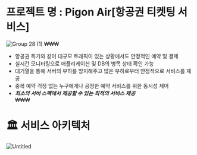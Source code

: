 # 프로젝트 명 : Pigon Air[항공권 티켓팅 서비스]  
![Group 28 (1)](https://github.com/hanghae99-19-final-8/PigonAir/assets/71509516/66802943-fc77-498f-88fb-6c1b674ace08)
₩₩₩
- 항공권 특가와 같이 대규모 트래픽이 있는 상황에서도 안정적인 예약 및 결제  
- 실시간 모니터링으로 애플리케이션 및 DB의 병목 상태 확인 가능  
- 대기열을 통해 서버의 부하를 방지해주고 많은 부하로부터 안정적으로 서비스를 제공  
- 중복 예약 걱정 없는 누구에게나 공정한 예약 서비스를 위한 동시성 제어  
- ***최소의 서버 스펙에서 제공할 수 있는 최적의 서비스 제공***  
₩₩₩  
# 🏛️ 서비스 아키텍처  
![Untitled](https://prod-files-secure.s3.us-west-2.amazonaws.com/dcd7e8ec-2bf9-45cc-a5c7-959bae21effa/86cd3dea-546d-456b-bb13-f0ebc5325ca1/Untitled.png)  
